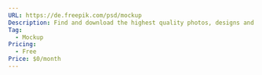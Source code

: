 ```yaml
---
URL: https://de.freepik.com/psd/mockup
Description: Find and download the highest quality photos, designs and mockups
Tag:
  - Mockup
Pricing:
  - Free
Price: $0/month
---
```

